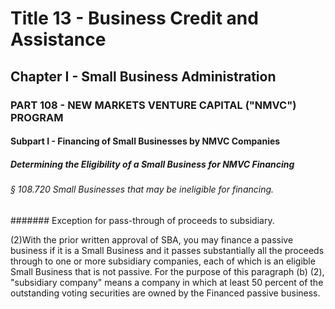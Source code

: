 
# Title 13 - Business Credit and Assistance
## Chapter I - Small Business Administration
### PART 108 - NEW MARKETS VENTURE CAPITAL ("NMVC") PROGRAM
#### Subpart I - Financing of Small Businesses by NMVC Companies
##### Determining the Eligibility of a Small Business for NMVC Financing
###### § 108.720 Small Businesses that may be ineligible for financing.
####### Exception for pass-through of proceeds to subsidiary.

(2)With the prior written approval of SBA, you may finance a passive business if it is a Small Business and it passes substantially all the proceeds through to one or more subsidiary companies, each of which is an eligible Small Business that is not passive. For the purpose of this paragraph (b) (2), "subsidiary company" means a company in which at least 50 percent of the outstanding voting securities are owned by the Financed passive business.
